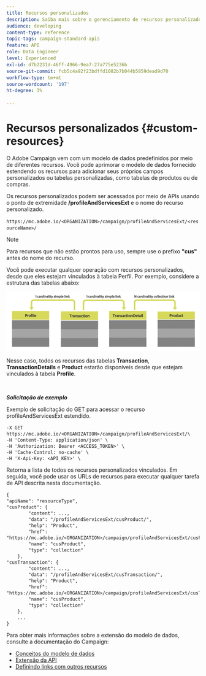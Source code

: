 ```yaml
---
title: Recursos personalizados
description: Saiba mais sobre o gerenciamento de recursos personalizados com APIs/
audience: developing
content-type: reference
topic-tags: campaign-standard-apis
feature: API
role: Data Engineer
level: Experienced
exl-id: d7b2231d-46ff-4966-9ea7-27a775e5236b
source-git-commit: fcb5c4a92f23bdffd1082b7b044b5859dead9d70
workflow-type: tm+mt
source-wordcount: '197'
ht-degree: 3%

---
```


# Recursos personalizados {#custom-resources}

O Adobe Campaign vem com um modelo de dados predefinidos por meio de diferentes recursos. Você pode aprimorar o modelo de dados fornecido estendendo os recursos para adicionar seus próprios campos personalizados ou tabelas personalizadas, como tabelas de produtos ou de compras.

Os recursos personalizados podem ser acessados por meio de APIs usando o ponto de extremidade **/profileAndServicesExt** e o nome do recurso personalizado.

`https://mc.adobe.io/<ORGANIZATION>/campaign/profileAndServicesExt/<resourceName>/`

>[!NOTE]
>
>Para recursos que não estão prontos para uso, sempre use o prefixo <b>&quot;cus&quot;</b> antes do nome do recurso.

Você pode executar qualquer operação com recursos personalizados, desde que eles estejam vinculados à tabela Perfil. Por exemplo, considere a estrutura das tabelas abaixo:

![alt texto](assets/cusresources.png)

Nesse caso, todos os recursos das tabelas **Transaction**, **TransactionDetails** e **Product** estarão disponíveis desde que estejam vinculados à tabela **Profile**.

<br/>

***Solicitação de exemplo***

Exemplo de solicitação do GET para acessar o recurso profileAndServicesExt estendido.

```
-X GET https://mc.adobe.io/<ORGANIZATION>/campaign/profileAndServicesExt/\
-H 'Content-Type: application/json' \
-H 'Authorization: Bearer <ACCESS_TOKEN>' \
-H 'Cache-Control: no-cache' \
-H 'X-Api-Key: <API_KEY>' \
```

Retorna a lista de todos os recursos personalizados vinculados. Em seguida, você pode usar os URLs de recursos para executar qualquer tarefa de API descrita nesta documentação.

```
{
"apiName": "resourceType",
"cusProduct": {
        "content": ...,
        "data": "/profileAndServicesExt/cusProduct/",
        "help": "Product",
        "href": "https://mc.adobe.io/<ORGANIZATION>/campaign/profileAndServicesExt/cusProduct/metadata",
        "name": "cusProduct",
        "type": "collection"
    },
"cusTransaction": {
        "content": ...,
        "data": "/profileAndServicesExt/cusTransaction/",
        "help": "Product",
        "href": "https://mc.adobe.io/<ORGANIZATION>/campaign/profileAndServicesExt/cusTransaction/metadata",
        "name": "cusProduct",
        "type": "collection"
    },
    ...
}
```

Para obter mais informações sobre a extensão do modelo de dados, consulte a documentação do Campaign:

* [Conceitos do modelo de dados](../../developing/using/data-model-concepts.md)
* [Extensão da API](../../developing/using/about-extending-the-api.md)
* [Definindo links com outros recursos](https://helpx.adobe.com/campaign/standard/developing/using/configuring-the-resource-s-data-structure.html#defining-links-with-other-resources)
